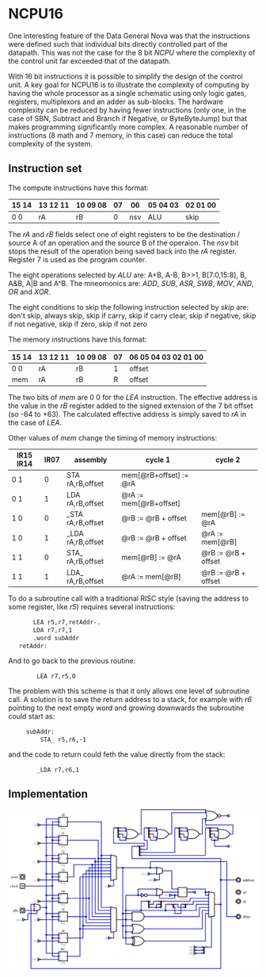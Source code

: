 # NCPU16

One interesting feature of the Data General Nova was that the instructions were defined such that individual bits directly controlled part of the datapath. This was not the case for the 8 bit *NCPU* where the complexity of the control unit far exceeded that of the datapath.

With 16 bit instructions it is possible to simplify the design of the control unit. A key goal for NCPU16 is to illustrate the complexity of computing by having the whole processor as a single schematic using only logic gates, registers, multiplexors and an adder as sub-blocks. The hardware complexity can be reduced by having fewer instructions (only one, in the case of SBN, Subtract and Branch if Negative, or ByteByteJump) but that makes programming significantly more complex. A reasonable number of instructions (8 math and 7 memory, in this case) can reduce the total complexity of the system.

## Instruction set

The compute instructions have this format:

| 15 14 | 13 12 11 | 10 09 08 | 07 | 06 | 05 04 03 | 02 01 00 |
|-------|----------|----------|----|----|----------|----------|
| 0 0   | rA       | rB       | 0  | nsv| ALU      | skip     |

The *rA* and *rB* fields select one of eight registers to be the destination / source A of an operation and the source B of the operaion. The *nsv* bit stops the result of the operation being saved back into the *rA* register. Register 7 is used as the program counter.

The eight operations selected by *ALU* are: A+B, A-B, B>>1, B[7:0,15:8], B, A&B, A|B and A^B. The mneomonics are: *ADD*, *SUB*, *ASR*, *SWB*, *MOV*, *AND*, *OR* and *XOR*.

The eight conditions to skip the following instruction selected by *skip* are: don't skip, always skip, skip if carry, skip if carry clear, skip if negative, skip if not negative, skip if zero, skip if not zero

The memory instructions have this format:

| 15 14 | 13 12 11 | 10 09 08 | 07 | 06 05 04 03 02 01 00 |
|-------|----------|----------|----|----------------------|
| 0 0   | rA       | rB       | 1  | offset               |
| mem   | rA       | rB       | R  | offset               |

The two bits of *mem* are 0 0 for the *LEA* instruction. The effective address is the value in the *rB* register added to the signed extension of the 7 bit offset (so -64 to +63). The calculated effective address is simply saved to *rA* in the case of *LEA*.

Other values of *mem* change the timing of memory instructions:

| IR15 IR14 | IR07 | assembly            |  cycle 1                | cycle 2            |
|-----------|------|---------------------|-------------------------|--------------------|
| 0 1       | 0    | STA rA,rB,offset    | mem[@rB+offset] := @rA  |                    |
| 0 1       | 1    | LDA rA,rB,offset    | @rA := mem[@rB+offset]  |                    |
| 1 0       | 0    | _STA rA,rB,offset   | @rB := @rB + offset     | mem[@rB] := @rA    |
| 1 0       | 1    | _LDA rA,rB,offset   | @rB := @rB + offset     | @rA := mem[@rB]    |
| 1 1       | 0    | STA_ rA,rB,offset   | mem[@rB] := @rA         | @rB := @rB + offset|
| 1 1       | 1    | LDA_ rA,rB,offset   | @rA := mem[@rB]         | @rB := @rB + offset|

To do a subroutine call with a traditional RISC style (saving the address to some register, like *r5*) requires several instructions:

           LEA r5,r7,retAddr-.
           LDA r7,r7,1
           .word subAddr
       retAddr:

And to go back to the previous routine:

            LEA r7,r5,0

The problem with this scheme is that it only allows one level of subroutine call. A solution is to save the return address to a stack, for example with *r6* pointing to the next empty word and growing downwards the subroutine could start as:

         subAddr:
             STA_ r5,r6,-1

and the code to return could feth the value directly from the stack:

            _LDA r7,r6,1

## Implementation

![NCPU16 implementation](ncpu16.svg)
